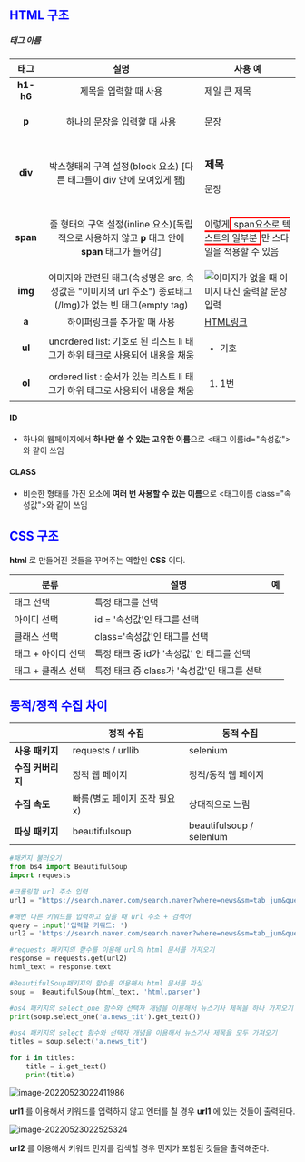 ## <span style="color:blue">HTML 구조</span>

##### 태그 이름

| **태그**  |                           **설명**                           | **사용 예**                                                  |
| :-------: | :----------------------------------------------------------: | ------------------------------------------------------------ |
| **h1-h6** |                    제목을 입력할 때 사용                     | <ht> 제일 큰 제목 </ht>                                      |
|   **p**   |                 하나의 문장을 입력할 때 사용                 | <p> 문장 </p>                                                |
|  **div**  | 박스형태의 구역 설정(block 요소) [다른 태그들이 div 안에 모여있게 됌] | <div> <h3>제목</h3><p>문장</p></div>                         |
| **span**  | 줄 형태의 구역 설정(inline 요소)[독립적으로 사용하지 않고 **p** 태그 안에 **span** 태그가 들어감] | <p>이렇게<span style="border: 3px solid red"> span요소로 텍스트의 일부분 </span> 만 스타일을 적용할 수 있음 </p> |
|  **img**  | 이미지와 관련된 태그(속성명은 src, 속성값은 "이미지의 url 주소") 종료태그(/lmg)가 없는 빈 태그(empty tag) | <img src="/img 주소.png" alt="이미지가 없을 때 이미지 대신 출력할 문장 입력"> |
|   **a**   |                 하이퍼링크를 추가할 때 사용                  | <a href="링크주소">HTML링크</a>                              |
|  **ul**   | unordered list: 기호로 된 리스트 li 태그가 하위 태크로 사용되어 내용을 채움 | <ul><li>기호</il></ul>                                       |
|  **ol**   | ordered list : 순서가 있는 리스트 li 태그가 하위 태그로 사용되어 내용을 채움 | <ol><li>1번</li></ol>                                        |



#### ID

- 하나의 웹페이지에서 **하나만 쓸 수 있는 고유한 이름**으로 <태그 이름id="속성값"> 와 같이 쓰임



#### CLASS

- 비슷한 형태를 가진 요소에 **여러 번 사용할 수 있는 이름**으로 <태그이름 class="속성값">와 같이 쓰임 



## <span style="color:blue">CSS 구조</span>

**html** 로 만들어진 것들을 꾸며주는 역할인 **CSS** 이다.



| 분류               | 설명                                        | 예   |
| ------------------ | ------------------------------------------- | ---- |
| 태그 선택          | 특정 태그를 선택                            |      |
| 아이디 선택        | id = '속성값'인 태그를 선택                 |      |
| 클래스 선택        | class='속성값'인 태그를 선택                |      |
| 태그 + 아이디 선택 | 특정 태크 중 id가 '속성값' 인 태그를 선택   |      |
| 태그 + 클래스 선택 | 특정 태크 중 class가 '속성값'인 태그를 선택 |      |





## <span style="color:blue">동적/정적 수집 차이</span>

|                   | 정적 수집                    | 동적 수집                |
| ----------------- | ---------------------------- | ------------------------ |
| **사용 패키지**   | requests / urllib            | selenium                 |
| **수집 커버리지** | 정적 웹 페이지               | 정적/동적 웹 페이지      |
| **수집 속도**     | 빠름(별도 페이지 조작 필요x) | 상대적으로 느림          |
| **파싱 패키지**   | beautifulsoup                | beautifulsoup / selenlum |





```python
#패키지 불러오기
from bs4 import BeautifulSoup
import requests

#크롤링할 url 주소 입력
url1 = "https://search.naver.com/search.naver?where=news&sm=tab_jum&query=코로나"

#매번 다른 키워드를 입력하고 싶을 때 url 주소 + 검색어
query = input('입력할 키워드: ')
url2 = 'https://search.naver.com/search.naver?where=news&sm=tab_jum&query='+'%s'%query

#requests 패키지의 함수를 이용해 url의 html 문서를 가져오기
response = requests.get(url2)
html_text = response.text

#BeautifulSoup패키지의 함수를 이용해서 html 문서를 파싱
soup =  BeautifulSoup(html_text, 'html.parser')

#bs4 패키지의 select_one 함수와 선택자 개념을 이용해서 뉴스기사 제목을 하나 가져오기
print(soup.select_one('a.news_tit').get_text())

#bs4 패키지의 select 함수와 선택자 개념을 이용해서 뉴스기사 제목을 모두 가져오기
titles = soup.select('a.news_tit')

for i in titles:
    title = i.get_text()
    print(title)
```



![image-20220523022411986](C:\Users\jkn\AppData\Roaming\Typora\typora-user-images\image-20220523022411986.png)

**url1** 를 이용해서 키워드를 입력하지 않고 엔터를 칠 경우 **url1** 에 있는 것들이 출력된다.



![image-20220523022525324](C:\Users\jkn\AppData\Roaming\Typora\typora-user-images\image-20220523022525324.png)



**url2** 를 이용해서 키워드 먼지를 검색할 경우 먼지가 포함된 것들을 출력해준다.





















